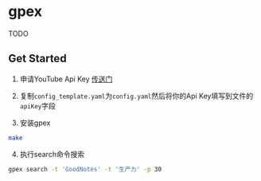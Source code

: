# gpex

TODO

## Get Started

1. 申请YouTube Api Key [传送门]()

2. 复制`config_template.yaml`为`config.yaml`然后将你的Api Key填写到文件的`apiKey`字段

3. 安装gpex

```sh
make
```

4. 执行search命令搜索

```sh
gpex search -t 'GoodNotes' -t '生产力' -p 30
```

